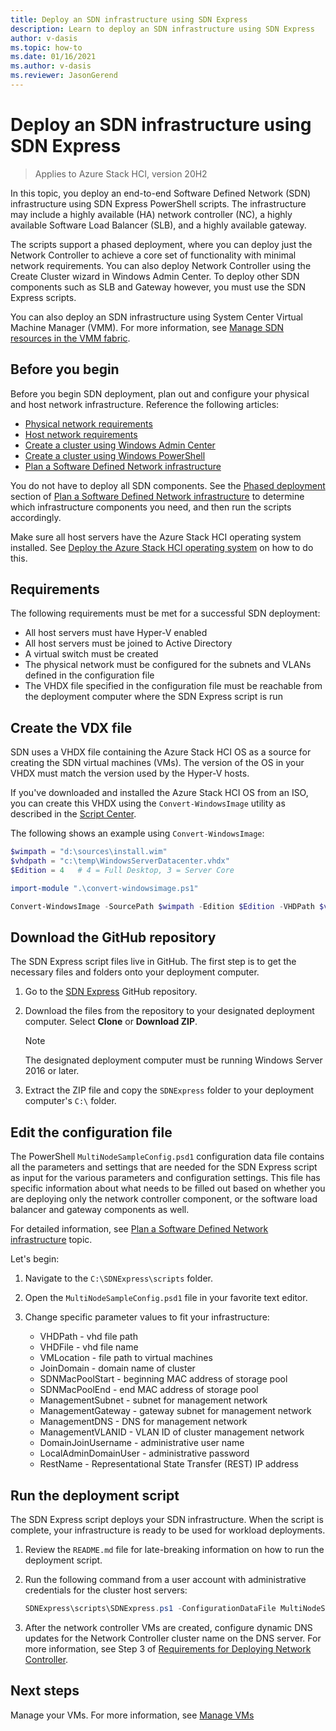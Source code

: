 ```yaml
--- 
title: Deploy an SDN infrastructure using SDN Express
description: Learn to deploy an SDN infrastructure using SDN Express
author: v-dasis 
ms.topic: how-to 
ms.date: 01/16/2021
ms.author: v-dasis 
ms.reviewer: JasonGerend 
---
```


# Deploy an SDN infrastructure using SDN Express

> Applies to Azure Stack HCI, version 20H2

In this topic, you deploy an end-to-end Software Defined Network (SDN) infrastructure using SDN Express PowerShell scripts. The infrastructure may include a highly available (HA) network controller (NC), a highly available Software Load Balancer (SLB), and a highly available gateway.  

The scripts support a phased deployment, where you can deploy just the Network Controller to achieve a core set of functionality with minimal network requirements. You can also deploy Network Controller using the Create Cluster wizard in Windows Admin Center. To deploy other SDN components such as SLB and Gateway however, you must use the SDN Express scripts.

You can also deploy an SDN infrastructure using System Center Virtual Machine Manager (VMM). For more information, see [Manage SDN resources in the VMM fabric](/system-center/vmm/network-sdn).

## Before you begin

Before you begin SDN deployment, plan out and configure your physical and host network infrastructure. Reference the following articles:

- [Physical network requirements](../concepts/physical-network-requirements.md)
- [Host network requirements](../concepts/host-network-requirements.md)
- [Create a cluster using Windows Admin Center](create-cluster.md)
- [Create a cluster using Windows PowerShell](create-cluster-powershell.md)
- [Plan a Software Defined Network infrastructure](../concepts/plan-software-defined-networking-infrastructure.md)

You do not have to deploy all SDN components. See the [Phased deployment](../concepts/plan-software-defined-networking-infrastructure.md#phased-deployment) section of [Plan a Software Defined Network infrastructure](../concepts/plan-software-defined-networking-infrastructure.md) to determine which infrastructure components you need, and then run the scripts accordingly.

Make sure all host servers have the Azure Stack HCI operating system installed. See [Deploy the Azure Stack HCI operating system](operating-system.md) on how to do this.

## Requirements

The following requirements must be met for a successful SDN deployment:

- All host servers must have Hyper-V enabled
- All host servers must be joined to Active Directory
- A virtual switch must be created
- The physical network must be configured for the subnets and VLANs defined in the configuration file
- The VHDX file specified in the configuration file must be reachable from the deployment computer where the SDN Express script is run

## Create the VDX file

SDN uses a VHDX file containing the Azure Stack HCI OS as a source for creating the SDN virtual machines (VMs). The version of the OS in your VHDX must match the version used by the Hyper-V hosts.

If you've downloaded and installed the Azure Stack HCI OS from an ISO, you can create this VHDX using the `Convert-WindowsImage` utility as described in the [Script Center](https://gallery.technet.microsoft.com/scriptcenter/Convert-WindowsImageps1-0fe23a8f).

The following shows an example using `Convert-WindowsImage`:

 ```powershell
$wimpath = "d:\sources\install.wim"
$vhdpath = "c:\temp\WindowsServerDatacenter.vhdx"
$Edition = 4   # 4 = Full Desktop, 3 = Server Core

import-module ".\convert-windowsimage.ps1"

Convert-WindowsImage -SourcePath $wimpath -Edition $Edition -VHDPath $vhdpath -SizeBytes 500GB -DiskLayout UEFI
```

## Download the GitHub repository

The SDN Express script files live in GitHub. The first step is to get the necessary files and folders onto your deployment computer.

1. Go to the [SDN Express](https://github.com/microsoft/SDN) GitHub repository.

1. Download the files from the repository to your designated deployment computer. Select **Clone** or **Download ZIP**.

    > [!NOTE]
    > The designated deployment computer must be running Windows Server 2016 or later.

1. Extract the ZIP file and copy the `SDNExpress` folder to your deployment computer's `C:\` folder.

## Edit the configuration file

The PowerShell `MultiNodeSampleConfig.psd1` configuration data file contains all the parameters and settings that are needed for the SDN Express script as input for the various parameters and configuration settings. This file has specific information about what needs to be filled out based on whether you are deploying only the network controller component, or the software load balancer and gateway components as well.

For detailed information, see [Plan a Software Defined Network infrastructure](../concepts/plan-software-defined-networking-infrastructure.md) topic.

Let's begin:

1. Navigate to the `C:\SDNExpress\scripts` folder.

1. Open the `MultiNodeSampleConfig.psd1` file in your favorite text editor.

1. Change specific parameter values to fit your infrastructure:

    - VHDPath - vhd file path
    - VHDFile - vhd file name
    - VMLocation - file path to virtual machines
    - JoinDomain - domain name of cluster
    - SDNMacPoolStart - beginning MAC address of storage pool 
    - SDNMacPoolEnd -  end MAC address of storage pool
    - ManagementSubnet - subnet for management network
    - ManagementGateway - gateway subnet for management network
    - ManagementDNS - DNS for management network
    - ManagementVLANID - VLAN ID of cluster management network
    - DomainJoinUsername - administrative user name
    - LocalAdminDomainUser - administrative password
    - RestName - Representational State Transfer (REST) IP address

## Run the deployment script

The SDN Express script deploys your SDN infrastructure. When the script is complete, your infrastructure is ready to be used for workload deployments.

1. Review the `README.md` file for late-breaking information on how to run the deployment script.  

1. Run the following command from a user account with administrative credentials for the cluster host servers:

    ```powershell
    SDNExpress\scripts\SDNExpress.ps1 -ConfigurationDataFile MultiNodeSampleConfig.psd1 -Verbose
    ```

1. After the network controller VMs are created, configure dynamic DNS updates for the Network Controller cluster name on the DNS server. For more information, see Step 3 of [Requirements for Deploying Network Controller](/windows-server/networking/sdn/plan/installation-and-preparation-requirements-for-deploying-network-controller#step-3-configure-dynamic-dns-registration-for-network-controller).

## Next steps

Manage your VMs. For more information, see [Manage VMs](../manage/vm.md)